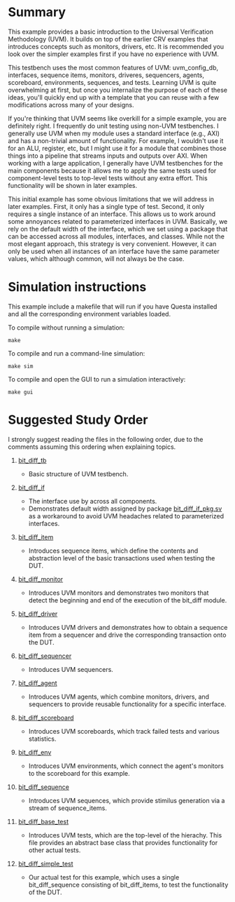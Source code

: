 # Summary

This example provides a basic introduction to the Universal Verification Methodology (UVM). It builds on top of the earlier CRV
examples that introduces concepts such as monitors, drivers, etc. It is recommended you look over the simpler examples first if
you have no experience with UVM.

This testbench uses the most common features of UVM: uvm_config_db, interfaces, sequence items, monitors, driveres, sequencers,
agents, scoreboard, environments, sequences, and tests. Learning UVM is quite overwhelming at first, but once you internalize 
the purpose of each of these ideas, you'll quickly end up with a template that you can reuse with a few modifications across
many of your designs.

If you're thinking that UVM seems like overkill for a simple example, you are definitely right. I frequently do unit testing
using non-UVM testbenches. I generally use UVM when my module uses a standard interface (e.g., AXI) and has a non-trivial 
amount of functionality. For example, I wouldn't use it for an ALU, register, etc, but I might use it for a module that 
combines those things into a pipeline that streams inputs and outputs over AXI. When working with a large application,
I generally have UVM testbenches for the main components because it allows me to apply the same tests used for component-level
tests to top-level tests without any extra effort. This functionality will be shown in later examples. 

This initial example has some obvious limitations that we will address in later examples. First, it only has a single type of
test. Second, it only requires a single instance of an interface. This allows us to work around some annoyances related
to parameterized interfaces in UVM. Basically, we rely on the default width of the interface, which we set using a package
that can be accessed across all modules, interfaces, and classes. While not the most elegant approach, this strategy is
very convenient. However, it can only be used when all instances of an interface have the same parameter values, which although
common, will not always be the case.

# Simulation instructions

This example include a makefile that will run if you have Questa installed and
all the corresponding environment variables loaded.

To compile without running a simulation:

`make`

To compile and run a command-line simulation:

`make sim`

To compile and open the GUI to run a simulation interactively:

`make gui`

# Suggested Study Order

I strongly suggest reading the files in the following order, due to the comments assuming this ordering when explaining topics.

1. [bit_diff_tb](bit_diff_tb.sv)    
    - Basic structure of UVM testbench.

1. [bit_diff_if](bit_diff_if.sv)    
    - The interface use by across all components.
    - Demonstrates default width assigned by package [bit_diff_if_pkg.sv](bit_diff_if_pkg.sv) as a workaround to avoid UVM headaches related to parameterized interfaces.

1. [bit_diff_item](bit_diff_item.svh)    
    - Introduces sequence items, which define the contents and abstraction level of the basic transactions used when testing the DUT.

1. [bit_diff_monitor](bit_diff_monitor.svh)    
    - Introduces UVM monitors and demonstrates two monitors that detect the beginning and end of the execution of the bit_diff module.

1. [bit_diff_driver](bit_diff_driver.svh)    
    - Introduces UVM drivers and demonstrates how to obtain a sequence item from a sequencer and drive the corresponding transaction onto the DUT.

1. [bit_diff_sequencer](bit_diff_sequencer.svh)    
    - Introduces UVM sequencers.

1. [bit_diff_agent](bit_diff_agent.svh)    
    - Introduces UVM agents, which combine monitors, drivers, and sequencers to provide reusable functionality for a specific interface.

1. [bit_diff_scoreboard](bit_diff_scoreboard.svh)    
    - Introduces UVM scoreboards, which track failed tests and various statistics.

1. [bit_diff_env](bit_diff_env.svh)    
    - Introduces UVM environments, which connect the agent's monitors to the scoreboard for this example.

1. [bit_diff_sequence](bit_diff_sequence.svh)    
    - Introduces UVM sequences, which provide stimilus generation via a stream of sequence_items.

1. [bit_diff_base_test](bit_diff_base_test.svh)    
    - Introduces UVM tests, which are the top-level of the hierachy. This file provides an abstract base class that provides functionality for other actual tests.

1. [bit_diff_simple_test](bit_diff_simple_test.svh)    
    - Our actual test for this example, which uses a single bit_diff_sequence consisting of bit_diff_items, to test the functionality of the DUT.